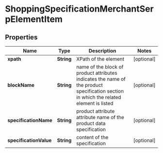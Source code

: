 

# ShoppingSpecificationMerchantSerpElementItem


## Properties

| Name | Type | Description | Notes |
|------------ | ------------- | ------------- | -------------|
|**xpath** | **String** | XPath of the element |  [optional] |
|**blockName** | **String** | name of the block of product attributes indicates the name of the product specification section in which the related element is listed |  [optional] |
|**specificationName** | **String** | product attribute attribute name of the product data specification |  [optional] |
|**specificationValue** | **String** | content of the specification |  [optional] |



